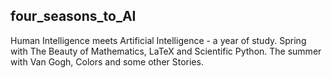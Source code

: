 ## four_seasons_to_AI
Human Intelligence meets Artificial Intelligence - a year of study.
Spring with The Beauty of Mathematics, LaTeX and Scientific Python.
The summer with Van Gogh, Colors and some other Stories.
